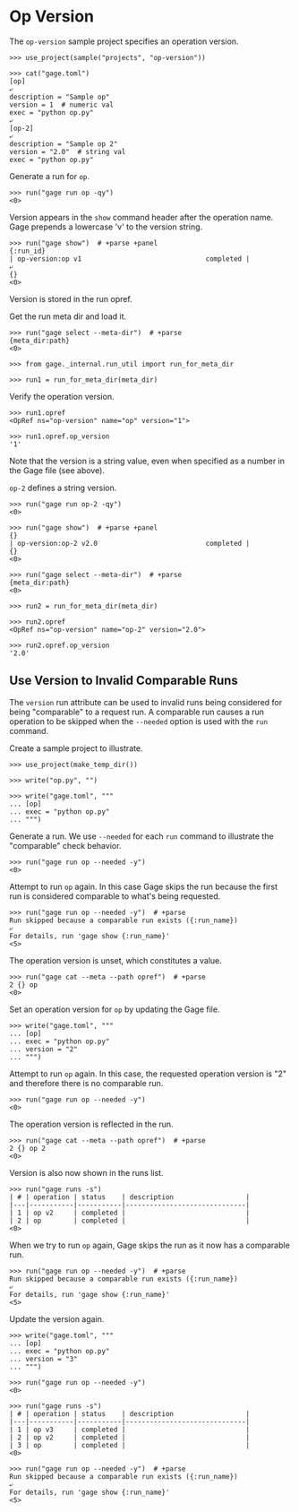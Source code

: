# Op Version

The `op-version` sample project specifies an operation version.

    >>> use_project(sample("projects", "op-version"))

    >>> cat("gage.toml")
    [op]
    ⤶
    description = "Sample op"
    version = 1  # numeric val
    exec = "python op.py"
    ⤶
    [op-2]
    ⤶
    description = "Sample op 2"
    version = "2.0"  # string val
    exec = "python op.py"

Generate a run for `op`.

    >>> run("gage run op -qy")
    <0>

Version appears in the `show` command header after the operation name.
Gage prepends a lowercase 'v' to the version string.

    >>> run("gage show")  # +parse +panel
    {:run_id}
    | op-version:op v1                               completed |
    ⤶
    {}
    <0>

Version is stored in the run opref.

Get the run meta dir and load it.

    >>> run("gage select --meta-dir")  # +parse
    {meta_dir:path}
    <0>

    >>> from gage._internal.run_util import run_for_meta_dir

    >>> run1 = run_for_meta_dir(meta_dir)

Verify the operation version.

    >>> run1.opref
    <OpRef ns="op-version" name="op" version="1">

    >>> run1.opref.op_version
    '1'

Note that the version is a string value, even when specified as a number
in the Gage file (see above).

`op-2` defines a string version.

    >>> run("gage run op-2 -qy")
    <0>

    >>> run("gage show")  # +parse +panel
    {}
    | op-version:op-2 v2.0                           completed |
    {}
    <0>

    >>> run("gage select --meta-dir")  # +parse
    {meta_dir:path}
    <0>

    >>> run2 = run_for_meta_dir(meta_dir)

    >>> run2.opref
    <OpRef ns="op-version" name="op-2" version="2.0">

    >>> run2.opref.op_version
    '2.0'

## Use Version to Invalid Comparable Runs

The `version` run attribute can be used to invalid runs being considered
for being "comparable" to a request run. A comparable run causes a run
operation to be skipped when the `--needed` option is used with the
`run` command.

Create a sample project to illustrate.

    >>> use_project(make_temp_dir())

    >>> write("op.py", "")

    >>> write("gage.toml", """
    ... [op]
    ... exec = "python op.py"
    ... """)

Generate a run. We use `--needed` for each `run` command to illustrate
the "comparable" check behavior.

    >>> run("gage run op --needed -y")
    <0>

Attempt to run `op` again. In this case Gage skips the run because the
first run is considered comparable to what's being requested.

    >>> run("gage run op --needed -y")  # +parse
    Run skipped because a comparable run exists ({:run_name})
    ⤶
    For details, run 'gage show {:run_name}'
    <5>

The operation version is unset, which constitutes a value.

    >>> run("gage cat --meta --path opref")  # +parse
    2 {} op
    <0>

Set an operation version for `op` by updating the Gage file.

    >>> write("gage.toml", """
    ... [op]
    ... exec = "python op.py"
    ... version = "2"
    ... """)

Attempt to run `op` again. In this case, the requested operation version
is "2" and therefore there is no comparable run.

    >>> run("gage run op --needed -y")
    <0>

The operation version is reflected in the run.

    >>> run("gage cat --meta --path opref")  # +parse
    2 {} op 2
    <0>

Version is also now shown in the runs list.

    >>> run("gage runs -s")
    | # | operation | status    | description                  |
    |---|-----------|-----------|------------------------------|
    | 1 | op v2     | completed |                              |
    | 2 | op        | completed |                              |
    <0>

When we try to run `op` again, Gage skips the run as it now has a
comparable run.

    >>> run("gage run op --needed -y")  # +parse
    Run skipped because a comparable run exists ({:run_name})
    ⤶
    For details, run 'gage show {:run_name}'
    <5>

Update the version again.

    >>> write("gage.toml", """
    ... [op]
    ... exec = "python op.py"
    ... version = "3"
    ... """)

    >>> run("gage run op --needed -y")
    <0>

    >>> run("gage runs -s")
    | # | operation | status    | description                  |
    |---|-----------|-----------|------------------------------|
    | 1 | op v3     | completed |                              |
    | 2 | op v2     | completed |                              |
    | 3 | op        | completed |                              |
    <0>

    >>> run("gage run op --needed -y")  # +parse
    Run skipped because a comparable run exists ({:run_name})
    ⤶
    For details, run 'gage show {:run_name}'
    <5>
